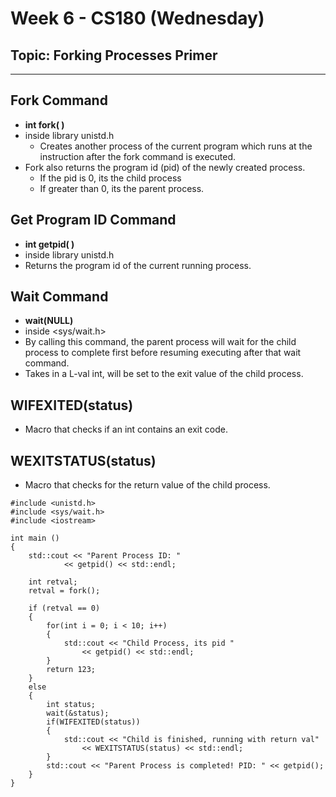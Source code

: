 # Week 6 - CS180 (Wednesday)
## Topic: Forking Processes Primer
---
## Fork Command
- **int fork( )**
- inside library unistd.h
  - Creates another process of the current program which runs at the instruction after the fork command is executed.
- Fork also returns the program id (pid) of the newly created process.
  - If the pid is 0, its the child process
  - If greater than 0, its the parent process.

## Get Program ID Command
- **int getpid( )**
- inside library unistd.h
- Returns the program id of the current running process.

## Wait Command
- **wait(NULL)**
- inside <sys/wait.h>
- By calling this command, the parent process will wait for the child process to complete first before resuming executing after that wait command.
- Takes in a L-val int, will be set to the exit value of the child process.

## WIFEXITED(status)
- Macro that checks if an int contains an exit code.

## WEXITSTATUS(status)
- Macro that checks for the return value of the child process.

~~~
#include <unistd.h>
#include <sys/wait.h>
#include <iostream>

int main ()
{
	std::cout << "Parent Process ID: " 
            << getpid() << std::endl;
	
	int retval;
	retval = fork();
	
	if (retval == 0)
	{
		for(int i = 0; i < 10; i++)
		{
			std::cout << "Child Process, its pid " 
                << getpid() << std::endl;
		}
		return 123;
	}
	else
	{
		int status;
		wait(&status);
		if(WIFEXITED(status))
		{
			std::cout << "Child is finished, running with return val" 
                << WEXITSTATUS(status) << std::endl;
		}
		std::cout << "Parent Process is completed! PID: " << getpid();
	}
}
~~~


